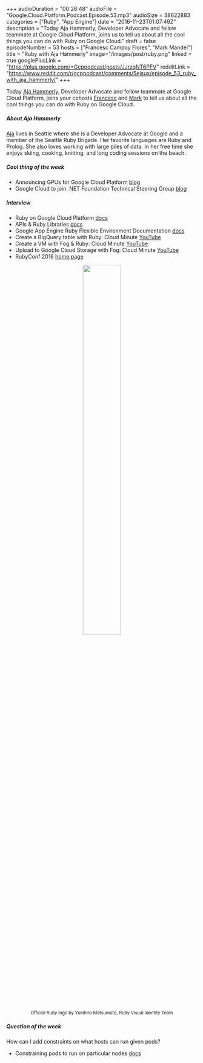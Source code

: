 +++
audioDuration = "00:26:48"
audioFile = "Google.Cloud.Platform.Podcast.Episode.53.mp3"
audioSize = 38622883
categories = ["Ruby", "App Engine"]
date = "2016-11-23T01:07:49Z"
description = "Today Aja Hammerly, Developer Advocate and fellow teammate at Google Cloud Platform, joins us to tell us about all the cool things you can do with Ruby on Google Cloud."
draft = false
episodeNumber = 53
hosts = ["Francesc Campoy Flores", "Mark Mandel"]
title = "Ruby with Aja Hammerly"
image="/images/post/ruby.png"
linked = true
googlePlusLink = "https://plus.google.com/+Gcppodcast/posts/JJrzqNT6PFV"
redditLink = "https://www.reddit.com/r/gcppodcast/comments/5ejsux/episode_53_ruby_with_aja_hammerly/"
+++

Today [Aja Hammerly](https://twitter.com/the_thagomizer), Developer Advocate and fellow teammate at Google Cloud Platform,
joins your cohosts [Francesc](https://twitter.com/francesc) and [Mark](https://twitter.com/neurotic)
to tell us about all the cool things you can do with Ruby on Google Cloud.

<!--more-->

##### About Aja Hammerly

[Aja](https://twitter.com/the_thagomizer) lives in Seattle where she is a Developer Advocate at Google
and a member of the Seattle Ruby Brigade. Her favorite languages are Ruby and Prolog. She also
loves working with large piles of data. In her free time she enjoys skiing, cooking, knitting, and
long coding sessions on the beach.

##### Cool thing of the week

- Announcing GPUs for Google Cloud Platform [blog](https://cloudplatform.googleblog.com/2016/11/announcing-GPUs-for-Google-Cloud-Platform.html)
- Google Cloud to join .NET Foundation Technical Steering Group [blog](https://cloudplatform.googleblog.com/2016/11/Google-Cloud-to-join-NET-Foundation-Technical-Steering-Group.html)

##### Interview

- Ruby on Google Cloud Platform [docs](https://cloud.google.com/ruby/)
- APIs & Ruby Libraries [docs](https://cloud.google.com/ruby/apis)
- Google App Engine Ruby Flexible Environment Documentation [docs](https://cloud.google.com/appengine/docs/flexible/ruby/)
- Create a BigQuery table with Ruby: Cloud Minute [YouTube](https://www.youtube.com/watch?v=Mr1bFFugRYo)
- Create a VM with Fog & Ruby: Cloud Minute [YouTube](https://www.youtube.com/watch?v=09-OlnQ6fGs)
- Upload to Google Cloud Storage with Fog: Cloud Minute [YouTube](https://www.youtube.com/watch?v=lhWE6GTphXM)
- RubyConf 2016 [home page](http://rubyconf.org/)

<div style="text-align: center">
  <img src="/images/post/ruby.png" style="margin: auto; width: 50%; max-width:200px">
  <p><small>Official Ruby logo by Yukihiro Matsumoto, Ruby Visual Identity Team</small></p>
</div>


##### Question of the week

How can I add constraints on what hosts can run given pods?

- Constraining pods to run on particular nodes [docs](http://kubernetes.io/docs/user-guide/node-selection/)

